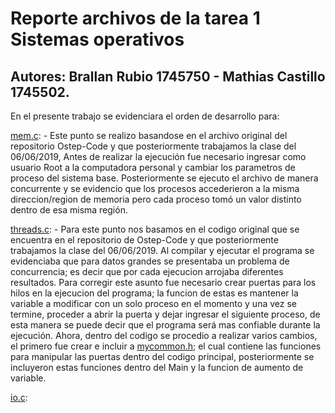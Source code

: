 # Reporte archivos de la tarea 1 Sistemas operativos

## Autores: Brallan Rubio 1745750 - Mathias Castillo 1745502.

En el presente trabajo se evidenciara el orden de desarrollo para:


[mem.c](mem.c): - Este punto se realizo basandose en el archivo original del repositorio Ostep-Code y que posteriormente trabajamos la clase del 06/06/2019, Antes de realizar la ejecución fue necesario ingresar como usuario Root a la computadora personal y cambiar los parametros de proceso del sistema base. Posteriormente se ejecuto el archivo de manera concurrente y se evidencio que los procesos accederieron a la misma direccion/region de memoria pero cada proceso tomó un valor distinto dentro de esa misma región. 




[threads.c](threads.c): - Para este punto nos basamos en el codigo original que se encuentra en el repositorio de Ostep-Code y que posteriormente trabajamos la clase del 06/06/2019. Al compilar y ejecutar el programa se evidenciaba que para datos grandes se presentaba un problema de concurrencia; es decir que por cada ejecucion arrojaba diferentes resultados. Para corregir este asunto fue necesario crear puertas para los hilos en la ejecucion del programa; la funcion de estas es mantener la variable a modificar con un solo proceso en el momento y una vez se termine, proceder a abrir la puerta y dejar ingresar el siguiente proceso, de esta manera se puede decir que el programa será mas confiable durante la ejecución.
Ahora, dentro del codigo se procedio a realizar varios cambios, el primero fue crear e incluir a [mycommon.h](mycommon.h); el cual contiene las funciones para manipular las puertas dentro del codigo principal, posteriormente se incluyeron estas funciones dentro del Main y la funcion de aumento de variable.  




[io.c](io.c):

